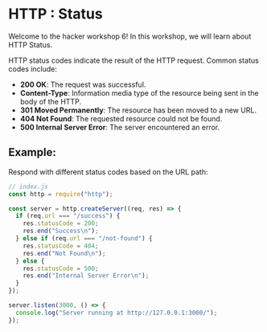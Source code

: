 # HTTP : Status

Welcome to the hacker workshop 6! In this workshop, we will learn about HTTP Status.

HTTP status codes indicate the result of the HTTP request. Common status codes include:

- **200 OK**: The request was successful.
- **Content-Type**: Information media type of the resource being sent in the body of the HTTP.
- **301 Moved Permanently**: The resource has been moved to a new URL.
- **404 Not Found**: The requested resource could not be found.
- **500 Internal Server Error**: The server encountered an error.

## Example:

Respond with different status codes based on the URL path:

```js
// index.js
const http = require("http");

const server = http.createServer((req, res) => {
  if (req.url === "/success") {
    res.statusCode = 200;
    res.end("Success\n");
  } else if (req.url === "/not-found") {
    res.statusCode = 404;
    res.end("Not Found\n");
  } else {
    res.statusCode = 500;
    res.end("Internal Server Error\n");
  }
});

server.listen(3000, () => {
  console.log("Server running at http://127.0.0.1:3000/");
});
```
